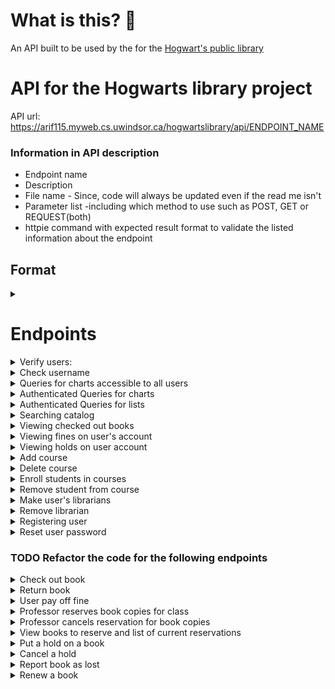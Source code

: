 # What is this? 🤔
An API built to be used by the for the [Hogwart's public library](https://abdullaharif.tech/hogwartslibrary/)

# API for the Hogwarts library project #
API url: https://arif115.myweb.cs.uwindsor.ca/hogwartslibrary/api/ENDPOINT_NAME

### Information in API description ###
* Endpoint name
* Description
* File name - Since, code will always be updated even if the read me isn't
* Parameter list -including which method to use such as POST, GET or REQUEST(both)
* httpie command with expected result format to validate the listed information about the endpoint

## Format ##
<details>
<summary> </summary>

    1. Description: 
    2. fileName.php --> /api/fileName
    3. Parameter list:
    4. httpie command:
</details>

# Endpoints #
<details>
<summary> Verify users: </summary>

    1. Description: Log the user in and then store the cookie
    2. verifyUser.php  --> /api/verifyUser
    3. Parameter list:
    4. httpie command:

</details>

<details>
<summary> Check username </summary>

    1. Description: Check if username is in database
    2. checkUserName.php  --> /api/checkUserName
    3. Parameter list:
    4. httpie command:

</details>

<details>
<summary> Queries for charts accessible to all users </summary>

    1. Description: Queries used to create charts and table that give meta 
    information about the system. These queries can be accessed by guest users as well
    2. guestCharts.php --> /api/guestCharts
    3. Parameter list:
        Accepts request variable: chartType
        Current charts are:
        category - 
        major -
        allTime -
        houseFine - 
    4. httpie command:

</details>

<details>
<summary> Authenticated Queries for charts </summary>

    1. Description: Queries used to create charts and table that give meta 
    information about the system. These can be accessed by the users with the correct privilege.
        privilege list - where headmaster can access result from any query
        headmaster -> librarian -> professor -> student
        This API also allows default values for some users
        So, if logged in as a student - you will receive result for the default student query
        This is useful if the front-end is flexible and can handle different queries
        Then we can change the default query in the back-end and the front-end will automatically 
        be updated. However, this will cause them to be coupled. 
        For this reason I recommend not relying on the default query and have only 
        included them for backward compatibility.
    2. loggedInChart.php --> /api/loggedInChart
    3. Parameter list:
        Accepts POST variable: chartType
    4. httpie command:

</details>

<details>
<summary>Authenticated Queries for lists </summary>

    1. Description: Queries used to create lists and tables that give meta information 
    about the system. These can be only accessed by the users of the correct userType. 
    So, to view the librarian queries you have to be a librarian. 
    2. loadList.php --> /api/loadList
    3. Parameter list:
        Accepts POST variable: listType
    4. httpie command:

</details>

<details>
<summary> Searching catalog </summary>

    1. Description: API used to search the catalog. You can search for books title, 
    author, ISBN, tag or keyword which searches through all of the other search method
    2. search_div.php --> /api/search_div
    3. Parameter list:
        Accepts REQUEST variable: searchType, searchWord
    4. httpie command:


</details>

<details>
<summary> Viewing checked out books </summary>

    1. Description: 
    2. userCheckedOut.php --> /api/userCheckedOut
    3. Parameter list:
        Accepts POST variable: 
    4. httpie command:

</details>

<details>
<summary> Viewing fines on user's account</summary>

    1. Description: 
    2. userFines.php --> /api/userFines
    3. Parameter list:
        Accepts POST variable: listType: distinguish if we just want the total fine or a 
        list of the transaction with fines
        listType=getOutstandingFineOnAccount - retrieves the amount the user owes
        listType=getTransactionWithFines - retrieves all fines where the user had a fine 
        Future - May not show fines that are no longer relevant - e.g. over the 
        total outstanding fine on the user's account
    4. httpie command:
</details>

<details>
<summary> Viewing holds on user account </summary>

    1. Description: 
    2. userHolds.php --> /api/userHolds
    3. Parameter list:
        Accepts POST variable: 
    4. httpie command:

</details>

<details>
<summary>Add course </summary>

    1. Description: Headmaster can add courses to the database
    2. addCourses.php --> /api/addCourses
    3. Parameter list: courseName & professorID
        Accepts POST variable: 
    4. httpie command:

</details>

<details>
<summary> Delete course</summary>

    1. Description: Headmaster can delete courses from the database
    2. deleteCourses.php --> /api/deleteCourses
    3. Parameter list: courseID
        Accepts POST variable: 
    4. httpie command:

</details>

<details>
<summary> Enroll students in courses</summary>

    1. Description: The headmaster can enroll students into the courses they are going 
    to take this semester 
    2. addEnrollment.php --> /api/addEnrollment
    3. Parameter list: 
        Accepts POST variable: courseID, studentID
    4. httpie command:

</details>

<details>
<summary> Remove student from course</summary>

    1. Description: The headmaster can also remove students from their classes
    2. deleteEnrollment.php --> /api/deleteEnrollment
    3. Parameter list: 
        Accepts POST variable: enrollmentNumber
    4. httpie command:

</details>

<details>
<summary> Make user's librarians</summary>

    1. Description: Give user's librarian privileges
    2. addLibrarian.php --> /api/addLibrarian
    3. Parameter list:
        Accepts POST variable: userID
    4. httpie command:

</details>

<details>
<summary> Remove librarian</summary>

    1. Description: This api will be used to revoke librarian privileges from an account. 
    In the back-end we mark the librarian account as deactivated instead of 
    deleting them, to ensure integrity
    2. deleteLibrarian.php --> /api/deleteLibrarian
    3. Parameter list:
        Accepts POST variable: userID
    4. httpie command:

</details>

<details>
<summary> Registering user </summary>

    1. Description: 
    2. addUser.php --> /api/addUser
    3. Parameter list:
        Accepts POST variable:  
    4. httpie command:
*Note: it might make sense to separate the endpoints for different user types.*
</details>

<details>
<summary> Reset user password</summary>

    1. Description: The headmaster has the power to reset user's passwords
    2. resetPassword.php --> /api/resetPassword
    3. Parameter list:
        Accepts POST variable: uID, uPassword, developerPassword
    4. httpie command:
        http -f --session=/tmp/session.json POST https://arif115.myweb.cs.uwindsor.ca/hogwartslibrary/api/resetPassword uID=userID uPassword='newPasss' developerPassword='devPass'

</details>

### TODO Refactor the code for the following endpoints ###
<details>
<summary> Check out book</summary>

    1. Description: 
    2. checkOut.php --> /api/checkOut
    3. Parameter list:
        Accepts POST variable: 
    4. httpie command:

</details>

<details>
<summary> Return book </summary>

    1. Description: 
    2. returnBook.php --> /api/returnBook
    3. Parameter list:
        Accepts POST variable: 
    4. httpie command:

</details>

<details>
<summary> User pay off fine</summary>

    1. Description: 
    2. payFine.php --> /api/payFine
    3. Parameter list:
        Accepts POST variable: 
    4. httpie command:

</details>

<details>
<summary> Professor reserves book copies for class </summary>

    1. Description: 
    2. addReservation.php --> /api/addReservation
    3. Parameter list:
        Accepts POST variable: 
    4. httpie command:

</details>

<details>
<summary>Professor cancels reservation for book copies</summary>

    1. Description: 
    2. deleteReservation.php --> /api/deleteReservation
    3. Parameter list:
        Accepts POST variable: 
    4. httpie command:

</details>

<details>
<summary> View books to reserve and list of current reservations</summary>

    1. Description: 
    2. reservationList.php --> /api/reservationList
    3. Parameter list:
        Accepts POST variable: 
    4. httpie command:

</details>

<details>
<summary> Put a hold on a book</summary>

    1. Description: 
    2. holdBook.php --> /api/holdBook
    3. Parameter list:
        Accepts POST variable: 
    4. httpie command:

</details>

<details>
<summary> Cancel a hold</summary>

    1. Description: 
    2. cancelHoldBook.php --> /api/cancelHoldBook
    3. Parameter list:
        Accepts POST variable: 
    4. httpie command:

</details>

<details>
<summary> Report book as lost</summary>

    1. Description: 
    2. lostBook.php --> /api/lostBook
    3. Parameter list:
        Accepts POST variable: 
    4. httpie command:

</details>

<details>
<summary> Renew a book</summary>

    1. Description: 
    2. renewBook.php --> /api/renewBook
    3. Parameter list:
        Accepts POST variable: 
    4. httpie command:

</details>
